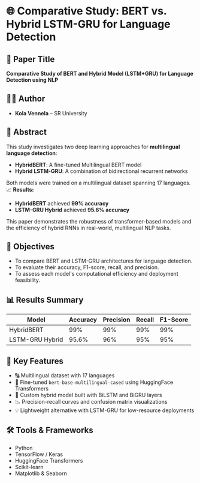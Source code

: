 # 🌐 Comparative Study: BERT vs. Hybrid LSTM-GRU for Language Detection

## 📄 Paper Title
**Comparative Study of BERT and Hybrid Model (LSTM+GRU) for Language Detection using NLP**

## 👩‍💻 Author
- **Kola Vennela** – SR University  


## 📌 Abstract

This study investigates two deep learning approaches for **multilingual language detection**:
- **HybridBERT**: A fine-tuned Multilingual BERT model  
- **Hybrid LSTM-GRU**: A combination of bidirectional recurrent networks

Both models were trained on a multilingual dataset spanning 17 languages.  
📈 **Results:**
- **HybridBERT** achieved **99% accuracy**
- **LSTM-GRU Hybrid** achieved **95.6% accuracy**

This paper demonstrates the robustness of transformer-based models and the efficiency of hybrid RNNs in real-world, multilingual NLP tasks.


## 🎯 Objectives

- To compare BERT and LSTM-GRU architectures for language detection.
- To evaluate their accuracy, F1-score, recall, and precision.
- To assess each model's computational efficiency and deployment feasibility.


## 📊 Results Summary

| Model             | Accuracy | Precision | Recall | F1-Score |
|------------------|----------|-----------|--------|----------|
| HybridBERT        | 99%      | 99%       | 99%    | 99%      |
| LSTM-GRU Hybrid   | 95.6%    | 96%       | 95%    | 95%      |


## 🧠 Key Features

- 🔠 Multilingual dataset with 17 languages
- 🧪 Fine-tuned `bert-base-multilingual-cased` using HuggingFace Transformers
- 🔁 Custom hybrid model built with BiLSTM and BiGRU layers
- 📉 Precision-recall curves and confusion matrix visualizations
- 💡 Lightweight alternative with LSTM-GRU for low-resource deployments


## 🛠️ Tools & Frameworks

- Python
- TensorFlow / Keras
- HuggingFace Transformers
- Scikit-learn
- Matplotlib & Seaborn

